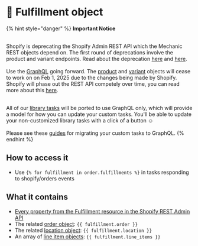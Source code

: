 # 🚫 Fulfillment object

{% hint style="danger" %}
**Important Notice**

\
Shopify is deprecating the Shopify Admin REST API which the Mechanic REST objects depend on. The first round of deprecations involve the product and variant endpoints. Read about the deprecation  [here](https://shopify.dev/docs/apps/build/graphql/migrate/new-product-model#whats-changing) and [here](https://shopify.dev/docs/apps/build/graphql/migrate).\
\
Use the [GraphQL](../../../../core/actions/shopify.md#graphql) going forward. The [product](product.md) and [variant](variant.md) objects will cease to work on on Feb 1, 2025 due to the changes being made by Shopify. Shopify will phase out the REST API competely over time, you can read more about this [here](https://shopify.dev/docs/apps/build/graphql/migrate).

\
All of our [library tasks](https://tasks.mechanic.dev/) will be ported to use GraphQL only, which will provide a model for how you can update your custom tasks. You'll be able to update your non-customized library tasks with a click of a button :relaxed:\
\
Please see these [guides](../../../../resources/converting-tasks-from-shopify-rest-to-graphql/) for migrating your custom tasks to GraphQL.
{% endhint %}

## How to access it

* Use `{% for fulfillment in order.fulfillments %}` in tasks responding to shopify/orders events

## What it contains

* [Every property from the Fulfillment resource in the Shopify REST Admin API](https://shopify.dev/docs/admin-api/rest/reference/shipping-and-fulfillment/fulfillment)
* The related [order object](order.md): `{{ fulfillment.order }}`
* The related [location object](location.md): `{{ fulfillment.location }}`
* An array of [line item objects](line-item.md): `{{ fulfillment.line_items }}`
